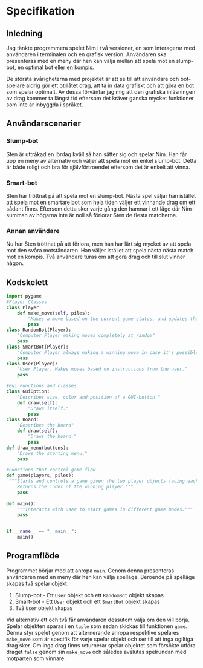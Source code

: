 # Specifikation

## Inledning
Jag tänkte programmera spelet Nim i två versioner, en som interagerar med användaren i terminalen och
en grafisk version. Användaren ska presenteras med en meny där hen kan välja mellan att spela mot en
slump-bot, en optimal bot eller en kompis.

De största svårigheterna med projektet är att se till att användare och bot-spelare aldrig gör ett otillåtet
drag, att ta in data grafiskt och att göra en bot som spelar optimalt. Av dessa förväntar jag mig att den
grafiska inläsningen av drag kommer ta längst tid eftersom det kräver ganska mycket funktioner som inte är
inbyggda i språket.

## Användarscenarier
### Slump-bot
Sten är uttråkad en lördag kväll så han sätter sig och spelar Nim. Han får upp en meny av alternativ
och väljer att spela mot en enkel slump-bot. Detta är både roligt och bra för självförtroendet eftersom
det är enkelt att vinna.

### Smart-bot
Sten har tröttnat på att spela mot en slump-bot. Nästa spel väljar han istället att spela mot en
smartare bot som hela tiden väljer ett vinnande drag om ett sådant finns. Eftersom detta sker varje
gång den hamnar i ett läge där Nim-summan av högarna inte är noll så förlorar Sten de flesta matcherna.

### Annan användare
Nu har Sten tröttnat på att förlora, men han har lärt sig mycket av att spela mot den svåra motståndaren. Han väljer istället att spela nästa nästa match
mot en kompis. Två användare turas om att göra drag och till slut vinner någon.

## Kodskelett
```python
import pygame
#Player Classes
class Player:
    def make_move(self, piles):
        "Makes a move based on the current game status, and updates the passed piles list."
        pass
class RandomBot(Player):
    "Computer Player making moves completely at random"
    pass
class SmartBot(Player):
    "Computer Player always making a winning move in case it's possible"
    pass
class User(Player):
    "User Player. Makes moves based on instructions from the user."
    pass

#Gui Functions and classes
class GuiOption:
    "Describes size, color and position of a GUI-button."
    def draw(self):
        "Draws itself."
        pass
class Board:
    "Describes the board"
    def draw(self):
        "Draws the board."
        pass
def draw_menu(buttons):
    "Draws the starting menu."
    pass

#Functions that control game flow
def game(players, piles):
 """Starts and controls a game given the two player objects facing each other.
    Returns the index of the winning player."""
    pass
   
def main():
    """Interacts with user to start games in different game modes."""
    pass
   

if __name__ == "__main__":
    main()
```
## Programflöde
Programmet börjar med att anropa `main`. Genom denna presenteras användaren med en meny där hen kan välja spelläge. Beroende på spelläge skapas två spelar objekt.
1. Slump-bot - Ett `User` objekt och ett `RandomBot` objekt skapas
2. Smart-bot - Ett `User` objekt och ett `SmartBot` objekt skapas
3. Två `User` objekt skapas

Vid alternativ ett och två får användaren dessutom välja om den vill börja. Spelar objekten sparas i en `tuple` som sedan skickas till funktionen `game`. Denna styr
spelet genom att alternerande anropa respektive spelares `make_move` som är specifik för varje spelar objekt och ser till att inga ogiltiga drag sker.
Om inga drag finns returnerar spelar objektet som försökte utföra draget `false` genom sin `make_move` och således avslutas spelrundan
med motparten som vinnare.

